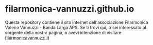 # filarmonica-vannuzzi.github.io
Questa repository contiene il sito internet dell'associazione Filarmonica Valerio Vannuzzi - Banda Larga APS.
Se ti trovi qui, o sei interessato al sorgente della nostra pagina, o avevi intenzione di visitare [filarmonicavannuzzi.it](https://filarmonicavannuzzi.it)
